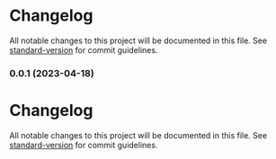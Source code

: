 # Changelog

All notable changes to this project will be documented in this file. See [standard-version](https://github.com/conventional-changelog/standard-version) for commit guidelines.

### 0.0.1 (2023-04-18)

# Changelog

All notable changes to this project will be documented in this file. See [standard-version](https://github.com/conventional-changelog/standard-version) for commit guidelines.
